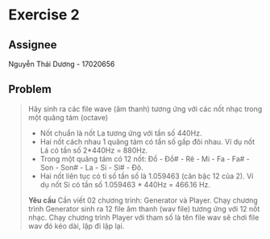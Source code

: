 # Exercise 2

## Assignee

Nguyễn Thái Dương - 17020656

## Problem

> Hãy sinh ra các file wave (âm thanh) tương ứng với các nốt nhạc trong một quãng tám (octave)
>
> - Nốt chuẩn là nốt La tương ứng với tần số 440Hz.
> - Hai nốt cách nhau 1 quãng tám có tần số gấp đôi nhau. Ví dụ nốt Lá có tần số 2*440Hz = 880Hz.
> - Trong một quãng tám có 12 nốt: Đồ - Đồ# - Rê - Mi - Fa - Fa# - Son - Son# - La - Si - Si# - Đô.
> - Hai nốt liên tục có tỉ số tần số là 1.059463 (căn bậc 12 của 2). Ví dụ nốt Si có tần số 1.059463 * 440Hz = 466.16 Hz.
>
> **Yêu cầu**
> Cần viết 02 chương trình: Generator và Player. Chạy chương trình Generator sinh ra 12 file âm thanh (wav file) tương ứng với 12 nốt nhạc. Chạy chương trình Player với tham số là tên file wav sẽ chơi file wav đó kéo dài, lặp đi lặp lại.
